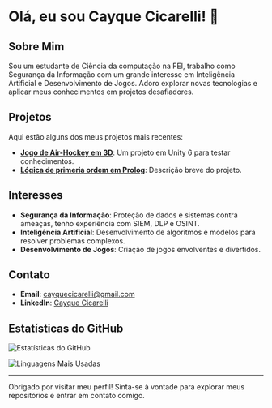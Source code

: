 # Olá, eu sou Cayque Cicarelli! 👋

## Sobre Mim

Sou um estudante de Ciência da computação na FEI, trabalho como Segurança da Informação com um grande interesse em Inteligência Artificial e Desenvolvimento de Jogos. Adoro explorar novas tecnologias e aplicar meus conhecimentos em projetos desafiadores.

## Projetos

Aqui estão alguns dos meus projetos mais recentes:

- **[Jogo de Air-Hockey em 3D](https://github.com/NeonBrasil/Air-Hockey)**: Um projeto em Unity 6 para testar conhecimentos.
- **[Lógica de primeria ordem em Prolog](https://github.com/NeonBrasil/L-gico-Primeira-Ordem)**: Descrição breve do projeto.

## Interesses

- **Segurança da Informação**: Proteção de dados e sistemas contra ameaças, tenho experiência com SIEM, DLP e OSINT.
- **Inteligência Artificial**: Desenvolvimento de algoritmos e modelos para resolver problemas complexos.
- **Desenvolvimento de Jogos**: Criação de jogos envolventes e divertidos.

## Contato

- **Email**: [cayquecicarelli@gmail.com](cayquecicarelli@gmail.com)
- **LinkedIn**: [Cayque Cicarelli](https://www.linkedin.com/in/cayque-cicarelli/)

## Estatísticas do GitHub

![Estatísticas do GitHub](https://github-readme-stats.vercel.app/api?username=NeonBrasil&show_icons=true&theme=radical)

![Linguagens Mais Usadas](https://github-readme-stats.vercel.app/api/top-langs/?username=NeonBrasil&layout=compact&theme=radical)

---

Obrigado por visitar meu perfil! Sinta-se à vontade para explorar meus repositórios e entrar em contato comigo.
